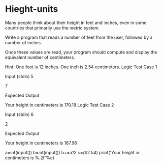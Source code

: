 # Hieght-units



Many people think about their height in feet and inches, even in some countries that primarily use the metric system.

Write a program that reads a number of feet from the user, followed by a number of inches.

Once these values are read, your program should compute and display the equivalent number of centimeters.

Hint: One foot is 12 inches. One inch is 2.54 centimeters.
Logic Test Case 1

Input (stdin)
5

7

Expected Output

Your height in centimeters is 170.18
Logic Test Case 2

Input (stdin)
6

2

Expected Output

Your height in centimeters is 187.96











a=int(input())
b=int(input())
b+=a*12
c=(b*2.54)
print('Your height in centimeters is %.2f'%c)
